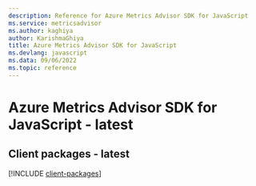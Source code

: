 ```yaml
---
description: Reference for Azure Metrics Advisor SDK for JavaScript
ms.service: metricsadvisor
ms.author: kaghiya
author: KarishmaGhiya
title: Azure Metrics Advisor SDK for JavaScript
ms.devlang: javascript
ms.data: 09/06/2022
ms.topic: reference
---
```

# Azure Metrics Advisor SDK for JavaScript - latest

## Client packages - latest
[!INCLUDE [client-packages](metrics-advisor-client-index.md)]